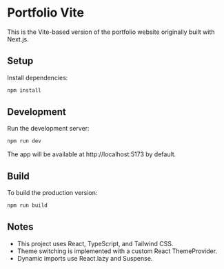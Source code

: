 # Portfolio Vite

This is the Vite-based version of the portfolio website originally built with Next.js.

## Setup

Install dependencies:

```bash
npm install
```

## Development

Run the development server:

```bash
npm run dev
```

The app will be available at http://localhost:5173 by default.

## Build

To build the production version:

```bash
npm run build
```

## Notes

- This project uses React, TypeScript, and Tailwind CSS.
- Theme switching is implemented with a custom React ThemeProvider.
- Dynamic imports use React.lazy and Suspense.
